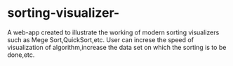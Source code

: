 # sorting-visualizer-

A web-app created to illustrate the working of modern sorting visualizers such as Mege Sort,QuickSort,etc. User can increse the speed of visualization of algorithm,increase the data set on which the sorting is to be done,etc.
